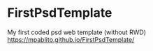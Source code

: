 # FirstPsdTemplate
My first coded psd web template (without RWD)
https://mpablito.github.io/FirstPsdTemplate/
